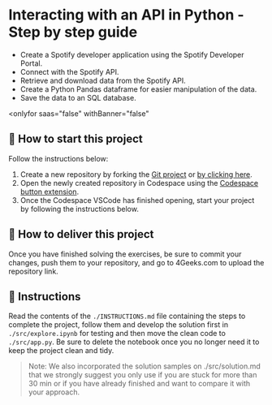 <!-- hide -->
# Interacting with an API in Python - Step by step guide
<!-- endhide -->

+ Create a Spotify developer application using the Spotify Developer Portal.
+ Connect with the Spotify API.
+ Retrieve and download data from the Spotify API.
+ Create a Python Pandas dataframe for easier manipulation of the data.
+ Save the data to an SQL database.
 
<onlyfor saas="false" withBanner="false"

## 🌱 How to start this project

Follow the instructions below:

1. Create a new repository by forking the [Git project](https://github.com/4GeeksAcademy/interacting-with-api-python-project-tutorial) or [by clicking here](https://github.com/4GeeksAcademy/interacting-with-api-python-project-tutorial/fork).
2. Open the newly created repository in Codespace using the [Codespace button extension](https://docs.github.com/en/codespaces/developing-in-codespaces/creating-a-codespace-for-a-repository#creating-a-codespace-for-a-repository).
3. Once the Codespace VSCode has finished opening, start your project by following the instructions below.

</onlyfor>

## 🚛 How to deliver this project

Once you have finished solving the exercises, be sure to commit your changes, push them to your repository, and go to 4Geeks.com to upload the repository link.

## 📝 Instructions

Read the contents of the `./INSTRUCTIONS.md` file containing the steps to complete the project, follow them and develop the solution first in `./src/explore.ipynb` for testing and then move the clean code to `./src/app.py`. Be sure to delete the notebook once you no longer need it to keep the project clean and tidy.

> Note: We also incorporated the solution samples on ./src/solution.md that we strongly suggest you only use if you are stuck for more than 30 min or if you have already finished and want to compare it with your approach.
